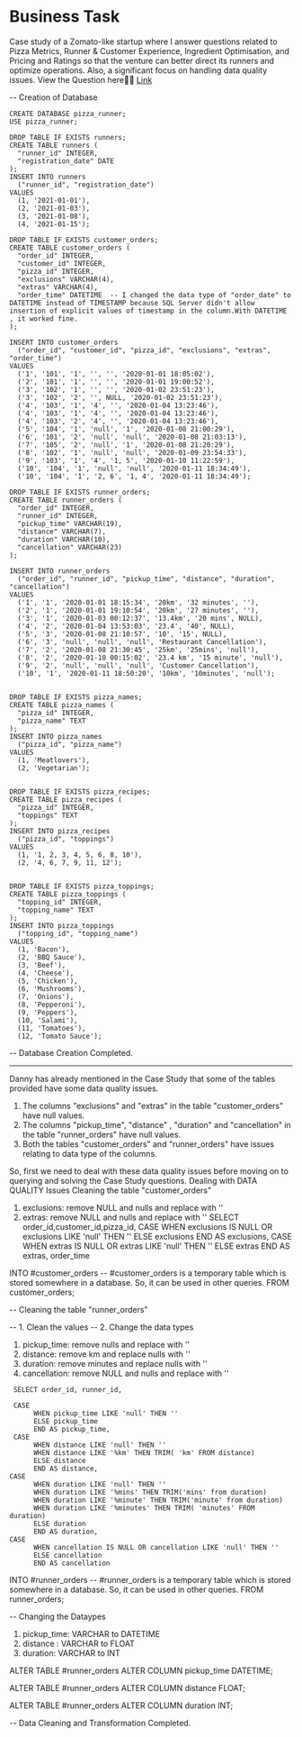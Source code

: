 #  Business Task 
Case study of a Zomato-like startup where I answer questions related to Pizza Metrics, Runner & Customer Experience, Ingredient Optimisation, and Pricing and Ratings so that the venture can better direct its runners and optimize operations. Also, a significant focus on handling data quality issues. View the Question here🙋‍♀️  [Link](https://8weeksqlchallenge.com/case-study-2/)

-- Creation of Database
````
CREATE DATABASE pizza_runner;
USE pizza_runner;

DROP TABLE IF EXISTS runners;
CREATE TABLE runners (
  "runner_id" INTEGER,
  "registration_date" DATE
);
INSERT INTO runners
  ("runner_id", "registration_date")
VALUES
  (1, '2021-01-01'),
  (2, '2021-01-03'),
  (3, '2021-01-08'),
  (4, '2021-01-15');
````
````
DROP TABLE IF EXISTS customer_orders;
CREATE TABLE customer_orders (
  "order_id" INTEGER,
  "customer_id" INTEGER,
  "pizza_id" INTEGER,
  "exclusions" VARCHAR(4),
  "extras" VARCHAR(4),
  "order_time" DATETIME  -- I changed the data type of "order_date" to DATETIME instead of TIMESTAMP because SQL Server didn't allow insertion of explicit values of timestamp in the column.With DATETIME , it worked fine.
);
````
````
INSERT INTO customer_orders
  ("order_id", "customer_id", "pizza_id", "exclusions", "extras", "order_time")
VALUES
  ('1', '101', '1', '', '', '2020-01-01 18:05:02'),
  ('2', '101', '1', '', '', '2020-01-01 19:00:52'),
  ('3', '102', '1', '', '', '2020-01-02 23:51:23'),
  ('3', '102', '2', '', NULL, '2020-01-02 23:51:23'),
  ('4', '103', '1', '4', '', '2020-01-04 13:23:46'),
  ('4', '103', '1', '4', '', '2020-01-04 13:23:46'),
  ('4', '103', '2', '4', '', '2020-01-04 13:23:46'),
  ('5', '104', '1', 'null', '1', '2020-01-08 21:00:29'),
  ('6', '101', '2', 'null', 'null', '2020-01-08 21:03:13'),
  ('7', '105', '2', 'null', '1', '2020-01-08 21:20:29'),
  ('8', '102', '1', 'null', 'null', '2020-01-09 23:54:33'),
  ('9', '103', '1', '4', '1, 5', '2020-01-10 11:22:59'),
  ('10', '104', '1', 'null', 'null', '2020-01-11 18:34:49'),
  ('10', '104', '1', '2, 6', '1, 4', '2020-01-11 18:34:49');
````
````
DROP TABLE IF EXISTS runner_orders;
CREATE TABLE runner_orders (
  "order_id" INTEGER,
  "runner_id" INTEGER,
  "pickup_time" VARCHAR(19),
  "distance" VARCHAR(7),
  "duration" VARCHAR(10),
  "cancellation" VARCHAR(23)
);
````
````
INSERT INTO runner_orders
  ("order_id", "runner_id", "pickup_time", "distance", "duration", "cancellation")
VALUES
  ('1', '1', '2020-01-01 18:15:34', '20km', '32 minutes', ''),
  ('2', '1', '2020-01-01 19:10:54', '20km', '27 minutes', ''),
  ('3', '1', '2020-01-03 00:12:37', '13.4km', '20 mins', NULL),
  ('4', '2', '2020-01-04 13:53:03', '23.4', '40', NULL),
  ('5', '3', '2020-01-08 21:10:57', '10', '15', NULL),
  ('6', '3', 'null', 'null', 'null', 'Restaurant Cancellation'),
  ('7', '2', '2020-01-08 21:30:45', '25km', '25mins', 'null'),
  ('8', '2', '2020-01-10 00:15:02', '23.4 km', '15 minute', 'null'),
  ('9', '2', 'null', 'null', 'null', 'Customer Cancellation'),
  ('10', '1', '2020-01-11 18:50:20', '10km', '10minutes', 'null');


DROP TABLE IF EXISTS pizza_names;
CREATE TABLE pizza_names (
  "pizza_id" INTEGER,
  "pizza_name" TEXT
);
INSERT INTO pizza_names
  ("pizza_id", "pizza_name")
VALUES
  (1, 'Meatlovers'),
  (2, 'Vegetarian');


DROP TABLE IF EXISTS pizza_recipes;
CREATE TABLE pizza_recipes (
  "pizza_id" INTEGER,
  "toppings" TEXT
);
INSERT INTO pizza_recipes
  ("pizza_id", "toppings")
VALUES
  (1, '1, 2, 3, 4, 5, 6, 8, 10'),
  (2, '4, 6, 7, 9, 11, 12');


DROP TABLE IF EXISTS pizza_toppings;
CREATE TABLE pizza_toppings (
  "topping_id" INTEGER,
  "topping_name" TEXT
);
INSERT INTO pizza_toppings
  ("topping_id", "topping_name")
VALUES
  (1, 'Bacon'),
  (2, 'BBQ Sauce'),
  (3, 'Beef'),
  (4, 'Cheese'),
  (5, 'Chicken'),
  (6, 'Mushrooms'),
  (7, 'Onions'),
  (8, 'Pepperoni'),
  (9, 'Peppers'),
  (10, 'Salami'),
  (11, 'Tomatoes'),
  (12, 'Tomato Sauce');
````
 -- Database Creation Completed.

----------------------------------------------------------------------------------------------------------------------------------------------------------------------
Danny has already mentioned in the Case Study that some of the tables provided have some data quality issues.
 
 1. The columns "exclusions" and "extras" in the table "customer_orders" have null values.
 2. The columns "pickup_time", "distance" , "duration" and "cancellation" in the table "runner_orders" have null values.
 3. Both the tables "customer_orders" and "runner_orders" have issues relating to data type of the columns.

 So, first we need to deal with these data quality issues before moving on to querying and solving the Case Study questions.
   Dealing with DATA QUALITY Issues 
  Cleaning the table "customer_orders"
  1. exclusions: remove NULL and nulls and replace with ''
  2. extras: remove NULL and nulls and replace with ''
  SELECT order_id,customer_id,pizza_id,
  CASE 
      WHEN exclusions IS NULL OR exclusions LIKE 'null' THEN ''
      ELSE exclusions
      END AS exclusions,
  CASE
      WHEN extras IS NULL OR extras LIKE 'null' THEN ''
      ELSE extras 
      END AS extras,
	  order_time

 INTO #customer_orders        -- #customer_orders is a temporary table which is stored somewhere in a database. So, it can be used in other queries.
 FROM customer_orders;

-- Cleaning the table "runner_orders"

-- 1. Clean the values
-- 2. Change the data types

 1. pickup_time: remove nulls and replace with ''
 2. distance: remove km and replace nulls with ''
 3. duration: remove minutes and replace nulls with ''
 4. cancellation: remove NULL and nulls and replace with ''
````
 SELECT order_id, runner_id,

 CASE 
      WHEN pickup_time LIKE 'null' THEN ''
	  ELSE pickup_time
	  END AS pickup_time,
 CASE 
      WHEN distance LIKE 'null' THEN ''
	  WHEN distance LIKE '%km' THEN TRIM( 'km' FROM distance)
	  ELSE distance 
	  END AS distance,
CASE 
	  WHEN duration LIKE 'null' THEN ''
	  WHEN duration LIKE '%mins' THEN TRIM('mins' from duration)
	  WHEN duration LIKE '%minute' THEN TRIM('minute' from duration)
	  WHEN duration LIKE '%minutes' THEN TRIM( 'minutes' FROM duration)
	  ELSE duration
	  END AS duration,
CASE 
	  WHEN cancellation IS NULL OR cancellation LIKE 'null' THEN ''
	  ELSE cancellation
	  END AS cancellation
````

INTO #runner_orders         -- #runner_orders is a temporary table which is stored somewhere in a database. So, it can be used in other queries.
 FROM runner_orders;

-- Changing the Dataypes

 1. pickup_time: VARCHAR to DATETIME
 2. distance : VARCHAR to FLOAT
 3. duration: VARCHAR to INT


 ALTER TABLE #runner_orders
 ALTER COLUMN pickup_time DATETIME;

 ALTER TABLE #runner_orders
 ALTER COLUMN distance FLOAT;

 ALTER TABLE #runner_orders
 ALTER COLUMN duration INT;
 
  -- Data Cleaning and Transformation Completed.




 
